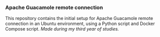 ### Apache Guacamole remote connection<br>

This repository contains the initial setup for Apache Guacamole remote connection in an Ubuntu environment, using a Python script and Docker Compose script.
_Made during my third year of studies._
